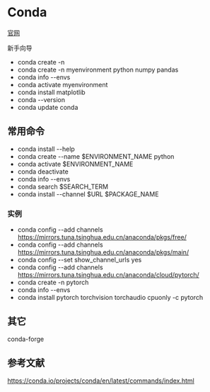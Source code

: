 # Conda

[官网](https://conda.io/projects/conda/en/latest/index.html)

新手向导

* conda create -n <env-name>
* conda create -n myenvironment python numpy pandas
* conda info --envs
* conda activate myenvironment
* conda install matplotlib
* conda --version
* conda update conda

## 常用命令

* conda install --help
* conda create --name $ENVIRONMENT_NAME python
* conda activate $ENVIRONMENT_NAME
* conda deactivate
* conda info --envs
* conda search $SEARCH_TERM
* conda install --channel $URL $PACKAGE_NAME

### 实例

* conda config --add channels https://mirrors.tuna.tsinghua.edu.cn/anaconda/pkgs/free/
* conda config --add channels https://mirrors.tuna.tsinghua.edu.cn/anaconda/pkgs/main/
* conda config --set show_channel_urls yes
* conda config --add channels https://mirrors.tuna.tsinghua.edu.cn/anaconda/cloud/pytorch/
* conda create -n pytorch
* conda info --envs
* conda install pytorch torchvision torchaudio cpuonly -c pytorch

## 其它

conda-forge

## 参考文献

https://conda.io/projects/conda/en/latest/commands/index.html